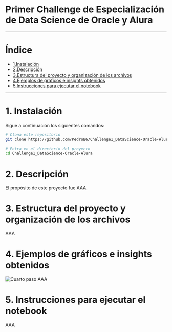# Primer Challenge de Especialización de Data Science de Oracle y Alura

----------------------------  

# Índice
- [1.Instalación](#1-Instalación)
- [2.Descripción](#2-Descripción)
- [3.Estructura del proyecto y organización de los archivos](#3-Estructura-del-proyecto-y-organización-de-los-archivos)
- [4.Ejemplos de gráficos e insights obtenidos](#4-Ejemplos-de-gráficos-e-insights-obtenidos)
- [5.Instrucciones para ejecutar el notebook](#5-Instrucciones-para-ejecutar-el-notebook)
----------------------------               

# 1. Instalación
Sigue a continuación los siguientes comandos:

```bash
# Clona este repositorio
git clone https://github.com/PedroB6/Challenge1_DataScience-Oracle-Alura

# Entra en el directorio del proyecto
cd Challenge1_DataScience-Oracle-Alura

```

# 2. Descripción

El propósito de este proyecto fue AAA.

# 3. Estructura del proyecto y organización de los archivos

AAA

# 4. Ejemplos de gráficos e insights obtenidos
![Cuarto paso](./assets/captura-4.PNG)
AAA

# 5. Instrucciones para ejecutar el notebook

AAA

